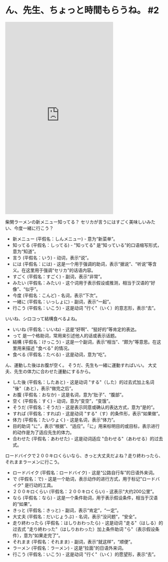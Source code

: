 # ん、先生、ちょっと時間もらうね。 #2


<iframe width="344" height="612" src="https://www.youtube.com/embed/fgA1xGqKZBo" title="ん、先生、ちょっと時間もらうね。 #2" frameborder="0" allow="accelerometer; autoplay; clipboard-write; encrypted-media; gyroscope; picture-in-picture; web-share" allowfullscreen></iframe>


柴関ラーメンの新メニュー知ってる？
セリカが言うにはすごく美味しいみたい、今度一緒に行こう？


- 新メニュー (平假名：しんメニュー) - 意为“新菜单”。
- 知ってる (平假名：しってる) - "知ってる" 是“知っている”的口语缩写形式，意为“知道”。
- 言う (平假名：いう) - 动词，表示“说”。
- には (平假名：には) - 这是一个用于强调的助词，表示“据说”、“听说”等含义。在这里用于强调“セリカ”的话语内容。
- すごく (平假名：すごく) - 副词，表示“非常”。
- みたい (平假名：みたい) - 这个词用于表示假设或推测，相当于汉语的“好像”、“似乎”。
- 今度 (平假名：こんど) - 名词，表示“下次”。
- 一緒に (平假名：いっしょに) - 副词，表示“一起”。
- 行こう (平假名：いこう) - 这是动词 "行く"（いく）的意志形，表示“去”。


いいね、シロコって結構食べるよね。


- いいね (平假名：いいね) - 这是“好啊”、“挺好的”等肯定的表达。
- って 是一个格助词，常用来引述他人的话或表示话题。
- 結構 (平假名：けっこう) - 这是一个副词，表示“相当”、“颇为”等意思。在这里用来描述 "食べる" 的情况。
- 食べる (平假名：たべる) - 这是动词，意为“吃”。


ん、運動した後はお腹が空く。
そうだ、先生も一緒に運動すればいい。
大丈夫、先生の体力に合わせた運動にするから。


- した後 (平假名：したあと) - 这是动词 "する"（した）的过去式加上名词 "後"（あと），表示“做完之后”。
- お腹 (平假名：おなか) - 这是名词，意为“肚子”、“腹部”。
- 空く (平假名：すく) - 动词，意为“变空”，“变饿”。
- そうだ (平假名：そうだ) - 这是表示同意或确认的表达方式，意为“是的”。
- すれば (平假名：すれば) - 这是动词 "する"（す）的条件形，表示“如果做”。
- 体力 (平假名：たいりょく) - 这是名词，表示“体力”。
- 目的助词 "に"，表示“根据”、“适应”。「に」用来标明目的或目标，表示进行的动作是为了适应先生的体力。
- 合わせた (平假名：あわせた) - 这是动词适应 "合わせる"（あわせる）的过去式。


ロードバイクで２００キロくらいなら、きっと大丈夫だよね？走り終わったら、それままラーメンに行こう。


- ロードバイク (平假名：ロードバイク) - 这是“公路自行车”的日语外来词。
- で (平假名：で) - 这是一个助词，表示动作的进行方式，用于标记"ロードバイク" 是行动的工具。
- ２００キロくらい (平假名：２００キロくらい) - 这表示“大约200公里”。
- なら (平假名：なら) - 这是一个条件助词，用于表示假设条件，相当于汉语的“如果”。
- きっと (平假名：きっと) - 副词，表示“肯定”，“一定”。
- 大丈夫 (平假名：だいじょうぶ) - 名词，表示“没问题”，“安全”。
- 走り終わったら (平假名：はしりおわったら) - 这是动词 "走る"（はしる）的过去式 "走り終わった"（はしりおわった）加上条件助词 "ら"（表示假设条件），意为“如果走完了”。
- それまま (平假名：それまま) - 副词，表示“就这样”，“顺便”。
- ラーメン (平假名：ラーメン) - 这是“拉面”的日语外来词。
- 行こう (平假名：いこう) - 这是动词 "行く"（いく）的愿望形，表示“去”。

